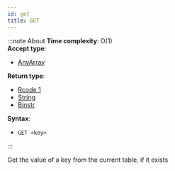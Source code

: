 ```yaml
---
id: get
title: GET
---
```



:::note About
**Time complexity**: O(1)  
**Accept type**:

- [AnyArray](../protocol/data-types.md#any-array)

**Return type**:

- [Rcode 1](../protocol/response-codes.md)
- [String](../protocol/skyhash.md#strings-)
- [Binstr](../protocol/skyhash.md#strings-)

**Syntax**:

- `GET <key>`

:::

Get the value of a key from the current table, if it exists
